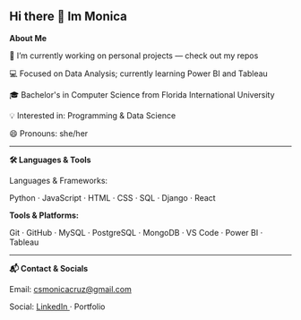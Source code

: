 ## Hi there 👋 Im Monica


<!--
**mcruz227/mcruz227** is a ✨ _special_ ✨ repository because its `README.md` (this file) appears on your GitHub profile.

Here are some ideas to get you started:
-->


**About Me**

🔭 I’m currently working on personal projects — check out my repos

💻 Focused on Data Analysis; currently learning Power BI and Tableau

🎓 Bachelor's in Computer Science from Florida International University

💡 Interested in: Programming & Data Science

😄 Pronouns: she/her

---------------------------------------------------------------------------------------------------------
	
**🛠️ Languages & Tools**

Languages & Frameworks:

Python · JavaScript · HTML · CSS · SQL · Django · React



**Tools & Platforms:**


Git · GitHub · MySQL · PostgreSQL · MongoDB · VS Code · Power BI · Tableau

---------------------------------------------------------------------------------------------------------

**📬 Contact & Socials**

Email: csmonicacruz@gmail.com

Social: [LinkedIn ](https://www.linkedin.com/in/monicruz)· Portfolio 



